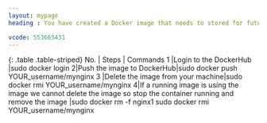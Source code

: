 ```yaml
---
layout: mypage
heading : You have created a Docker image that needs to stored for future uses. How would you solve it?

vcode: 553665431
---
```

{: .table .table-striped}
 No. | Steps | Commands 
 1 |Login to the DockerHub |sudo docker login
2|Push the image to DockerHub|sudo docker push YOUR_username/mynginx
3 |Delete the image from your machine|sudo docker rmi YOUR_username/mynginx
4|If a running image is using the image we cannot delete the image so stop the container running and remove the image |sudo docker rm -f nginx1 sudo docker rmi YOUR_username/mynginx


 
